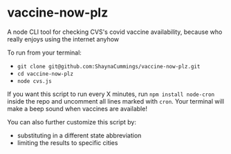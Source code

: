 # vaccine-now-plz

A node CLI tool for checking CVS's covid vaccine availability, because who really enjoys using the internet anyhow

To run from your terminal:
- `git clone git@github.com:ShaynaCummings/vaccine-now-plz.git`
- `cd vaccine-now-plz`
- `node cvs.js`

If you want this script to run every X minutes, run `npm install node-cron` inside the repo and uncomment all lines marked with `cron`. Your terminal will make a beep sound when vaccines are available!

You can also further customize this script by: 
- substituting in a different state abbreviation
- limiting the results to specific cities
